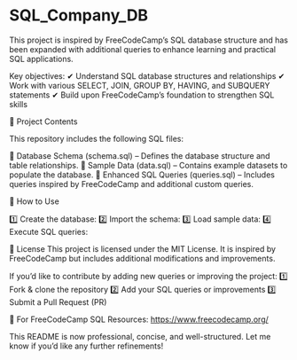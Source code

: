 # SQL_Company_DB

This project is inspired by FreeCodeCamp’s SQL database structure and has been expanded with additional queries to enhance learning and practical SQL applications.

Key objectives:
✔ Understand SQL database structures and relationships 
✔ Work with various SELECT, JOIN, GROUP BY, HAVING, and SUBQUERY statements 
✔ Build upon FreeCodeCamp’s foundation to strengthen SQL skills 

📁 Project Contents

This repository includes the following SQL files:

📌 Database Schema (schema.sql) – Defines the database structure and table relationships.
📌 Sample Data (data.sql) – Contains example datasets to populate the database.
📌 Enhanced SQL Queries (queries.sql) – Includes queries inspired by FreeCodeCamp and additional custom queries.

🚀 How to Use

1️⃣ Create the database:
2️⃣ Import the schema:
3️⃣ Load sample data:
4️⃣ Execute SQL queries:

📜 License
This project is licensed under the MIT License.
It is inspired by FreeCodeCamp but includes additional modifications and improvements.

If you’d like to contribute by adding new queries or improving the project:
1️⃣ Fork & clone the repository
2️⃣ Add your SQL queries or improvements
3️⃣ Submit a Pull Request (PR) 

🔗 For FreeCodeCamp SQL Resources: https://www.freecodecamp.org/

This README is now professional, concise, and well-structured. Let me know if you’d like any further refinements! 
